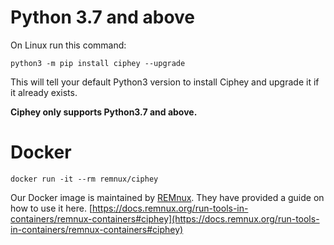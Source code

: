 # Python 3.7 and above
On Linux run this command:

```
python3 -m pip install ciphey --upgrade
```

This will tell your default Python3 version to install Ciphey and upgrade it if it already exists.

**Ciphey only supports Python3.7 and above.**

# Docker

```
docker run -it --rm remnux/ciphey
```

Our Docker image is maintained by [REMnux](https://remnux.org/).
They have provided a guide on how to use it here.
[https://docs.remnux.org/run-tools-in-containers/remnux-containers#ciphey](https://docs.remnux.org/run-tools-in-containers/remnux-containers#ciphey)
